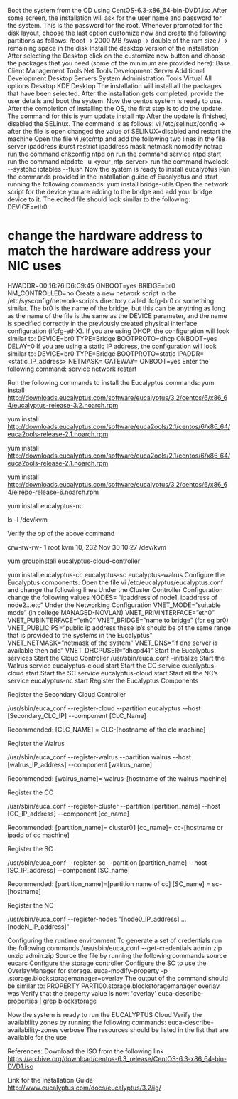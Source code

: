Boot the system from the CD using CentOS-6.3-x86_64-bin-DVD1.iso
After some screen, the installation will ask for the user name and password for the system. This is the password for the root.
Whenever promoted for the disk layout, choose the last option customize now and create the following partitions as follows:
/boot -> 2000 MB
/swap -> double of the ram size
/ -> remaining space in the disk
Install the desktop version of the installation
After selecting the Desktop click on the customize now button and choose the packages that you need (some of the minimum are provided here):
Base
Client Management Tools
Net Tools
Development
Server
Additional
Development
Desktop
Servers
System Administration Tools
Virtual
All options
Desktop
KDE Desktop
The installation will install all the packages that have been selected.
After the installation gets completed, provide the user details and boot the system.
Now the centos system is ready to use.
After the completion of installing the OS, the first step is to do the update. The command for this is
yum update
install ntp
After the update is finished, disabled the SELinux. The command is as follows:
vi /etc/selinux/config -> after the file is open changed the value of SELINUX=disabled and restart the machine
Open the file vi /etc/ntp and add the following two lines in the file
server ipaddress iburst
restrict ipaddress mask netmask nomodify notrap
run the command chkconfig ntpd on
run the command service ntpd start
run the command ntpdate -u <your_ntp_server>
run the command hwclock --systohc
iptables --flush
Now the system is ready to install eucalyptus
Run the commands provided in the installation guide of Eucalyptus and start running the following commands:
yum install bridge-utils
Open the network script for the device you are adding to the bridge and add your bridge device to it. The edited file should look similar to the following:
DEVICE=eth0
# change the hardware address to match the hardware address your NIC uses
HWADDR=00:16:76:D6:C9:45
ONBOOT=yes
BRIDGE=br0
NM_CONTROLLED=no
Create a new network script in the /etc/sysconfig/network-scripts directory called ifcfg-br0 or something similar. The br0 is the name of the bridge, but this can be anything as long as the name of the file is the same as the DEVICE parameter, and the name is specified correctly in the previously created physical interface configuration (ifcfg-ethX).
If you are using DHCP, the configuration will look similar to:
DEVICE=br0
TYPE=Bridge
BOOTPROTO=dhcp
ONBOOT=yes
DELAY=0
If you are using a static IP address, the configuration will look similar to:
DEVICE=br0
TYPE=Bridge
BOOTPROTO=static
IPADDR=<static_IP_address>
NETMASK=<netmask>
GATEWAY=<gateway>
ONBOOT=yes
Enter the following command:
service network restart


Run the following commands to install the Eucalyptus commands:
yum install http://downloads.eucalyptus.com/software/eucalyptus/3.2/centos/6/x86_64/eucalyptus-release-3.2.noarch.rpm
 
yum install http://downloads.eucalyptus.com/software/euca2ools/2.1/centos/6/x86_64/euca2ools-release-2.1.noarch.rpm
 
yum install http://downloads.eucalyptus.com/software/euca2ools/2.1/centos/6/x86_64/euca2ools-release-2.1.noarch.rpm
 
yum install http://downloads.eucalyptus.com/software/eucalyptus/3.2/centos/6/x86_64/elrepo-release-6.noarch.rpm
 
yum install eucalyptus-nc
 
ls -l /dev/kvm
 
Verify the op of the above command
 
crw-rw-rw- 1 root kvm 10, 232 Nov 30 10:27 /dev/kvm
 
yum groupinstall eucalyptus-cloud-controller
 
yum install eucalyptus-cc eucalyptus-sc eucalyptus-walrus
Configure the Eucalyptus components:
Open the  file vi /etc/eucalyptus/eucalyptus.conf and change the following lines
Under the Cluster Controller Configuration change the following values
NODES= “ipaddress of node1, ipaddress of node2...etc”
Under the Networking Configuration
VNET_MODE=”suitable mode” (in college MANAGED-NOVLAN)
VNET_PRIVINTERFACE=”eth0”
VNET_PUBINTERFACE=”eth0”
VNET_BRIDGE=”name to bridge” (for eg br0)
VNET_PUBLICIPS=”public ip address these ip’s should be of the same range that is provided to the systems in the Eucalyptus”
VNET_NETMASK=”netmask of the system”
VNET_DNS=”if dns server is available then add”
VNET_DHCPUSER=”dhcpd41”
Start the Eucalyptus services
Start the Cloud Controller
/usr/sbin/euca_conf –initialize
Start the Walrus
service eucalyptus-cloud start
Start the CC
service eucalyptus-cloud start
Start the SC
service eucalyptus-cloud start
Start all the NC’s
service eucalyptus-nc start
Register the Eucalyptus Components

Register the Secondary Cloud Controller

/usr/sbin/euca_conf --register-cloud --partition eucalyptus 
--host [Secondary_CLC_IP] --component [CLC_Name]

Recommended: [CLC_NAME] = CLC-[hostname of the clc machine]

Register the Walrus

/usr/sbin/euca_conf --register-walrus --partition walrus --host [walrus_IP_address] --component [walrus_name]

Recommended: [walrus_name]= walrus-[hostname of the walrus machine]

Register the CC

/usr/sbin/euca_conf --register-cluster --partition [partition_name]
 --host [CC_IP_address] --component [cc_name]

Recommended: [partition_name]= cluster01
		    [cc_name]= cc-[hostname or ipadd of cc machine]

Register the SC

/usr/sbin/euca_conf --register-sc --partition [partition_name] --host [SC_IP_address]	--component [SC_name]

Recommended: [partition_name]=[partition name of cc]
		    [SC_name] = sc-[hostname]


Register the NC

/usr/sbin/euca_conf --register-nodes "[node0_IP_address] ... [nodeN_IP_address]"

Configuring the runtime environment
To generate a set of credentials run the following commands
		/usr/sbin/euca_conf --get-credentials admin.zip
		unzip admin.zip
Source the file by running the following commands
		source eucarc
Configure the storage controller
Configure the SC to use the OverlayManager for storage.
	euca-modify-property -p <partition>.storage.blockstoragemanager=overlay
The output of the command should be similar to:
	PROPERTY	PARTI00.storage.blockstoragemanager	overlay was <unset>
Verify that the property value is now: 'overlay'
	euca-describe-properties | grep blockstorage


Now the system is ready to run the EUCALYPTUS Cloud
Verify the availability zones by running the following commands:
euca-describe-availability-zones verbose
The resources should be listed in the list that are available for the use

References:
Download the ISO from the following link
https://archive.org/download/centos-6.3_release/CentOS-6.3-x86_64-bin-DVD1.iso


Link for the Installation Guide
http://www.eucalyptus.com/docs/eucalyptus/3.2/ig/
